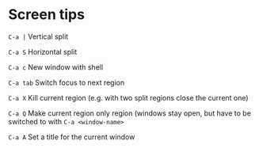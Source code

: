 # Screen tips

`C-a |`
    Vertical split

`C-a S`
    Horizontal split

`C-a c`
    New window with shell

`C-a tab`
    Switch focus to next region

`C-a X`
    Kill current region (e.g. with two split regions close the current one)

`C-a Q`
    Make current region only region (windows stay open, but have to be
    switched to with `C-a <window-name>`

`C-a A`
    Set a title for the current window
